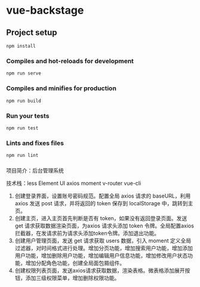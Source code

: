 # vue-backstage

## Project setup
```
npm install
```

### Compiles and hot-reloads for development
```
npm run serve
```

### Compiles and minifies for production
```
npm run build
```

### Run your tests
```
npm run test
```

### Lints and fixes files
```
npm run lint
```

### 
项目简介：后台管理系统

技术栈：less	Element UI	axios	moment 	v-router	vue-cli

1. 创建登录界面，设置账号密码规范。配置全局 axios 请求的 baseURL，利用 axios 发送 post 请求，并将返回的 token 保存到 localStorage 中，跳转到主页。
2. 创建主页，进入主页首先判断是否有 token，如果没有返回登录页面。发送 get 请求获取数据渲染页面，为axios 请求头添加  token 令牌。全局配置axios拦截器，在发请求前为请求头添加token令牌。添加退出功能。
3. 创建用户管理页面，发送 get 请求获取 users 数据，引入 moment 定义全局过滤器，对时间格式进行处理。增加分页功能，增加搜索用户功能，增加添加用户功能，增加删除用户功能，增加编辑用户信息功能，增加修改用户状态功能，增加分配角色功能，创建全局面包屑组件。
4.  创建权限列表页面，发送axios请求获取数据，渲染表格。微表格添加展开按钮，添加三级权限菜单，增加删除权限功能。

